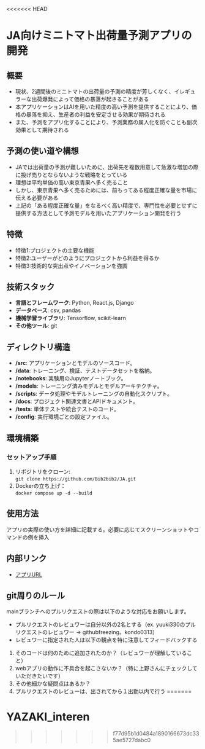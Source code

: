<<<<<<< HEAD
# JA向けミニトマト出荷量予測アプリの開発

## 概要  
- 現状、2週間後のミニトマトの出荷量の予測の精度が芳しくなく、イレギュラーな出荷爆発によって価格の暴落が起きることがある
- 本アプリケーションはAIを用いた精度の高い予測を提供することにより、価格の暴落を抑え、生産者の利益を安定させる効果が期待される
- また、予測をアプリ化することにより、予測業務の属人化を防ぐことも副次効果として期待される

## 予測の使い道や構想
- JAでは出荷量の予測が難しいために、出荷先を複数用意して急激な増加の際に投げ売りとならないような戦略をとっている
- 理想は平均単価の高い東京青果へ多く売ること
- しかし、東京青果へ多く売るためには、前もってある程度正確な量を市場に伝える必要がある
- 上記の「ある程度正確な量」をなるべく高い精度で、専門性を必要とせずに提供する方法として予測モデルを用いたアプリケーション開発を行う

## 特徴
- 特徴1:プロジェクトの主要な機能
- 特徴2:ユーザーがどのようにプロジェクトから利益を得るか
- 特徴3:技術的な突出点やイノベーションを強調

## 技術スタック
- **言語とフレームワーク**: Python, React.js, Django
- **データベース**: csv, pandas
- **機械学習ライブラリ**: Tensorflow, scikit-learn
- **その他ツール**: git 

## ディレクトリ構造
- **/src**: アプリケーションとモデルのソースコード。
- **/data**: トレーニング、検証、テストデータセットを格納。
- **/notebooks**: 実験用のJupyterノートブック。
- **/models**: トレーニング済みモデルとモデルアーキテクチャ。
- **/scripts**: データ処理やモデルトレーニングの自動化スクリプト。
- **/docs**: プロジェクト関連文書とAPIドキュメント。
- **/tests**: 単体テストや統合テストのコード。
- **/config**: 実行環境ごとの設定ファイル。

## 環境構築
### セットアップ手順
1. リポジトリをクローン:  
``` git clone https://github.com/Bib2bib2/JA.git ```
2. Dockerの立ち上げ：  
``` docker compose up -d --build ```

## 使用方法
アプリの実際の使い方を詳細に記載する。必要に応じてスクリーンショットやコマンドの例を挿入

## 内部リンク
- [アプリURL](https://ja-web.onrender.com/pred_ai)

## git周りのルール

mainブランチへのプルリクエストの際は以下のような対応をお願いします。

- プルリクエストのレビュワーは自分以外の2名とする（ex. yuuki330のプルリクエストのレビュワー → githubfreezing、kondo0313）
- レビュワーに指定された人は以下の観点を特に注意してフィードバックする
1. そのコードは何のために追加されたのか？（レビュワーが理解していること）
2. webアプリの動作に不具合を起こさないか？（特に上野さんにチェックしていただきたいです）
3. その他細かな疑問点はあるか？
4. プルリクエストのレビューは、出されてから１出勤以内で行う
=======
# YAZAKI_interen
>>>>>>> f77d95b1d0484a1890166673dc335ae5727dabc0
